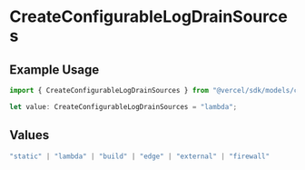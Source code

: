 # CreateConfigurableLogDrainSources

## Example Usage

```typescript
import { CreateConfigurableLogDrainSources } from "@vercel/sdk/models/createconfigurablelogdrainop.js";

let value: CreateConfigurableLogDrainSources = "lambda";
```

## Values

```typescript
"static" | "lambda" | "build" | "edge" | "external" | "firewall"
```